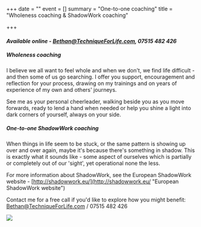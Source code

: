 +++
date = ""
event = []
summary = "One-to-one coaching"
title = "Wholeness coaching & ShadowWork coaching"

+++
#### _Available online - Bethan@TechniqueForLife.com, 07515 482 426_

##### **_Wholeness_ coaching**

I believe we all want to feel whole and when we don't, we find life difficult - and then some of us go searching.  I offer you support, encouragement and reflection for your process, drawing on my trainings and on years of experience of my own and others' journeys.

See me as your personal cheerleader, walking beside you as you move forwards, ready to lend a hand when needed or help you shine a light into dark corners of yourself, always on your side.

##### One-to-one **_ShadowWork_ coaching**

When things in life seem to be stuck, or the same pattern is showing up over and over again, maybe it's because there's something in shadow.  This is exactly what it sounds like - some aspect of ourselves which is partially or completely out of our 'sight', yet operational none the less.

For more information about ShadowWork, see the European ShadowWork website -  [http://shadowwork.eu/](http://shadowwork.eu/ "European ShadowWork website")

Contact me for a free call if you'd like to explore how you might benefit:   [Bethan@TechniqueForLife.com](mailto:Bethan@techniqueforlife.com) / 07515 482 426

![](/uploads/bethanevansoutdoorsml.jpg)